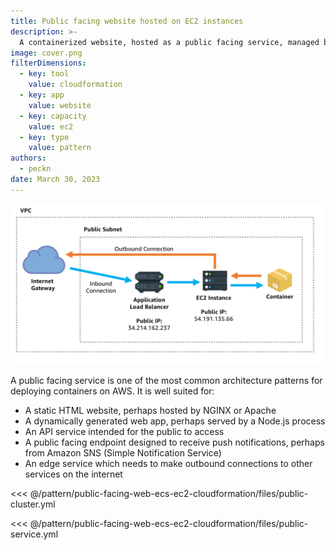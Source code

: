 ```yaml
---
title: Public facing website hosted on EC2 instances
description: >-
  A containerized website, hosted as a public facing service, managed by EC2, hosted on EC2 capacity.
image: cover.png
filterDimensions:
  - key: tool
    value: cloudformation
  - key: app
    value: website
  - key: capacity
    value: ec2
  - key: type
    value: pattern
authors:
  - peckn
date: March 30, 2023
---
```


![](./files/diagram.png)

A public facing service is one of the most common architecture patterns for deploying containers on AWS. It is well suited for:

- A static HTML website, perhaps hosted by NGINX or Apache
- A dynamically generated web app, perhaps served by a Node.js process
- An API service intended for the public to access
- A public facing endpoint designed to receive push notifications, perhaps from Amazon SNS (Simple Notification Service)
- An edge service which needs to make outbound connections to other services on the internet

<<< @/pattern/public-facing-web-ecs-ec2-cloudformation/files/public-cluster.yml

<<< @/pattern/public-facing-web-ecs-ec2-cloudformation/files/public-service.yml
